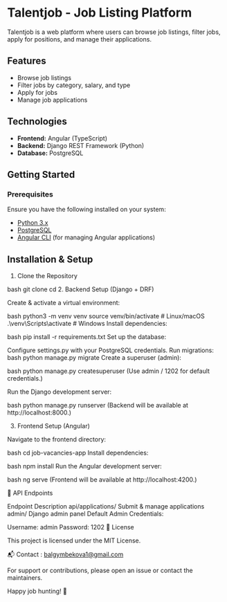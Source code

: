 # Talentjob - Job Listing Platform

Talentjob is a web platform where users can browse job listings, filter jobs, apply for positions, and manage their applications.

## Features
- Browse job listings
- Filter jobs by category, salary, and type
- Apply for jobs
- Manage job applications

## Technologies
- **Frontend:** Angular (TypeScript)
- **Backend:** Django REST Framework (Python)
- **Database:** PostgreSQL

## Getting Started

### Prerequisites

Ensure you have the following installed on your system:

- [Python 3.x](https://www.python.org/)
- [PostgreSQL](https://www.postgresql.org/)
- [Angular CLI](https://angular.io/cli) (for managing Angular applications)

## Installation & Setup

1. Clone the Repository

bash
git clone <repository-url>
cd <project-directory>
2. Backend Setup (Django + DRF)

Create & activate a virtual environment:

bash
python3 -m venv venv
source venv/bin/activate      # Linux/macOS
.\venv\Scripts\activate       # Windows
Install dependencies:

bash
pip install -r requirements.txt
Set up the database:

Configure settings.py with your PostgreSQL credentials.
Run migrations:
bash
python manage.py migrate
Create a superuser (admin):

bash
python manage.py createsuperuser
(Use admin / 1202 for default credentials.)

Run the Django development server:

bash
python manage.py runserver
(Backend will be available at http://localhost:8000.)

3. Frontend Setup (Angular)

Navigate to the frontend directory:

bash
cd job-vacancies-app
Install dependencies:

bash
npm install
Run the Angular development server:

bash
ng serve
(Frontend will be available at http://localhost:4200.)

🔌 API Endpoints

Endpoint	Description
api/applications/	Submit & manage applications
admin/	Django admin panel
Default Admin Credentials:

Username: admin
Password: 1202
📜 License

This project is licensed under the MIT License.

📬 Contact : balgymbekova1@gmail.com

For support or contributions, please open an issue or contact the maintainers.

Happy job hunting! 🚀

